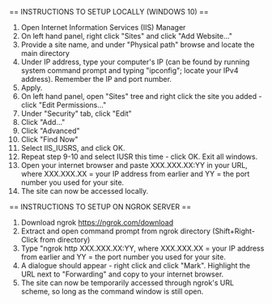 == INSTRUCTIONS TO SETUP LOCALLY (WINDOWS 10) ==

1. Open Internet Information Services (IIS) Manager
2. On left hand panel, right click "Sites" and click "Add Website..."
3. Provide a site name, and under "Physical path" browse and locate the main directory
4. Under IP address, type your computer's IP (can be found by running system command prompt and typing "ipconfig"; locate your IPv4 address). Remember the IP and port number.
5. Apply.
6. On left hand panel, open "Sites" tree and right click the site you added - click "Edit Permissions..."
7. Under "Security" tab, click "Edit"
8. Click "Add..."
9. Click "Advanced"
10. Click "Find Now"
11. Select IIS_IUSRS, and click OK.
12. Repeat step 9-10 and select IUSR this time - click OK. Exit all windows.
13. Open your internet browser and paste XXX.XXX.XX:YY in your URL, where XXX.XXX.XX = your IP address from earlier and YY = the port number you used for your site.
14. The site can now be accessed locally.

== INSTRUCTIONS TO SETUP ON NGROK SERVER ==

1. Download ngrok https://ngrok.com/download
2. Extract and open command prompt from ngrok directory (Shift+Right-Click from directory)
3. Type "ngrok http XXX.XXX.XX:YY, where XXX.XXX.XX = your IP address from earlier and YY = the port number you used for your site.
4. A dialogue should appear - right click and click "Mark". Highlight the URL next to "Forwarding" and copy to your internet browser.
5. The site can now be temporarily accessed through ngrok's URL scheme, so long as the command window is still open.
